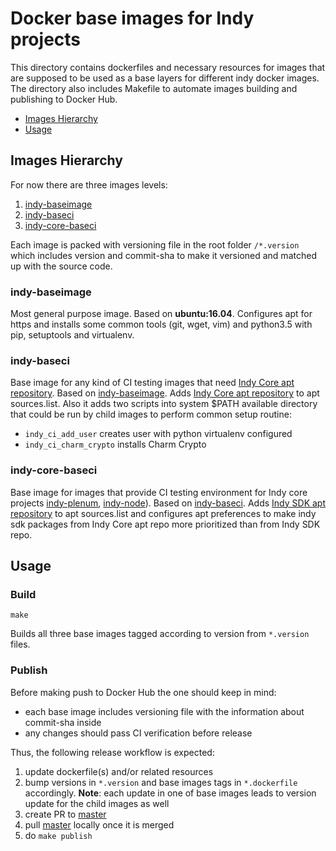 ﻿# Docker base images for Indy projects

This directory contains dockerfiles and necessary resources for images that are supposed to be used as a base layers for different indy docker images. The directory also includes Makefile to automate images building and publishing to Docker Hub.

* [Images Hierarchy](#images-hierarchy)
* [Usage](#usage)

## Images Hierarchy

For now there are three images levels:

 1. [indy-baseimage](#indy-baseimage)
 2. [indy-baseci](#indy-baseci)
 3. [indy-core-baseci](#indy-core-baseci)

Each image is packed with versioning file in the root folder `/*.version` which includes version and commit-sha to make it versioned and matched up with the source code.

### indy-baseimage
Most general purpose image.
Based on **ubuntu:16.04**.
Configures apt for https and installs some common tools (git, wget, vim) and python3.5 with pip, setuptools and virtualenv.

### indy-baseci
Base image for any kind of CI testing images that need [Indy Core apt repository](https://repo.sovrin.org/deb).
Based on [indy-baseimage](#indy-baseimage).
Adds [Indy Core apt repository](https://repo.sovrin.org/deb) to apt sources.list. Also it adds two scripts into system $PATH available directory that could be run by child images to perform common setup routine:

 - `indy_ci_add_user` creates user with python virtualenv configured
 - `indy_ci_charm_crypto` installs Charm Crypto

### indy-core-baseci
Base image for images that provide CI testing environment for Indy core projects
[indy-plenum](https://github.com/hyperledger/indy-plenum),
[indy-node](https://github.com/hyperledger/indy-node)).
Based on  [indy-baseci](#indy-baseci).
Adds [Indy SDK apt repository](https://repo.sovrin.org/sdk/deb) to apt sources.list and configures apt preferences to make indy sdk packages from Indy Core apt repo more prioritized than from Indy SDK repo.

## Usage


### Build

`make`

Builds all three base images tagged according to version from `*.version` files.


### Publish

Before making push to Docker Hub the one should keep in mind:

 - each base image includes versioning file with the information about commit-sha inside
 - any changes should pass CI verification before release

Thus, the following release workflow is expected:

 1. update dockerfile(s) and/or related resources
 2. bump versions in `*.version` and base images tags in `*.dockerfile` accordingly. **Note**: each update in one of base images leads to version update for the child images as well
 3. create PR to [master](https://github.com/hyperledger/indy-node/tree/master/)
 4. pull [master](https://github.com/hyperledger/indy-node/tree/master/) locally once it is merged
 5. do `make publish`
